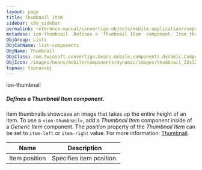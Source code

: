 ```yaml
---
layout: page
title: Thumbnail Item
sidebar: c8o_sidebar
permalink: reference-manual/convertigo-objects/mobile-application/components/list-components/thumbnail-item/
metadesc: ion-thumbnail  Defines a  Thumbnail Item  component. Item thumbnails showcase an image that takes up the entire height of an item. To use a  &lt;ion-t
ObjGroup: Lists
ObjCatName: list-components
ObjName: Thumbnail
ObjClass: com.twinsoft.convertigo.beans.mobile.components.dynamic.ComponentManager$1
ObjIcon: /images/beans/mobile/components/dynamic/images/thumbnail_32x32.png
topnav: topnavobj
---
```

ion-thumbnail
##### Defines a <i>Thumbnail Item</i> component.
Item thumbnails showcase an image that takes up the entire height of an item.
To use a <code>&lt;ion-thumbnail&gt;</code>, add a <i>Thumbnail Item</i> component inside of a <i>Generic Item</i> component. The <i>position</i> property of the <i>Thumbnail Item</i> can be set to <code>item-left</code> or <code>item-right</code> value.
 For more information: <a href='https://ionicframework.com/docs/v3/components/#thumbnail-list' target='_blank'>Thumbnail</a>.

Name | Description 
--- | ---
Item position | Specifies item position.

